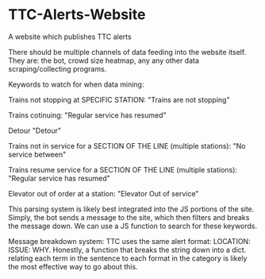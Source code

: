 # TTC-Alerts-Website
A website which publishes TTC alerts 

There should be multiple channels of data feeding into the website itself. They are: the bot, crowd size heatmap, any any other data scraping/collecting programs. 

Keywords to watch for when data mining:

Trains not stopping at SPECIFIC STATION:
	"Trains are not stopping"

Trains cotinuing:
	"Regular service has resumed"
	
Detour
	"Detour"

Trains not in service for a SECTION OF THE LINE (multiple stations):
	"No service between"

Trains resume service for a SECTION OF THE LINE (multiple stations):
	"Regular service has resumed"

Elevator out of order at a station:
	"Elevator Out of service"
	
This parsing system is likely best integrated into the JS portions of the site. Simply, the bot sends a message to the site, which then filters and breaks the message down.
We can use a JS function to search for these keywords. 

Message breakdown system:
	TTC uses the same alert format: LOCATION: ISSUE: WHY. Honestly, a function that breaks the string down into a dict. 
	relating each term in the sentence to each format in the category is likely the most effective way to go about this.

